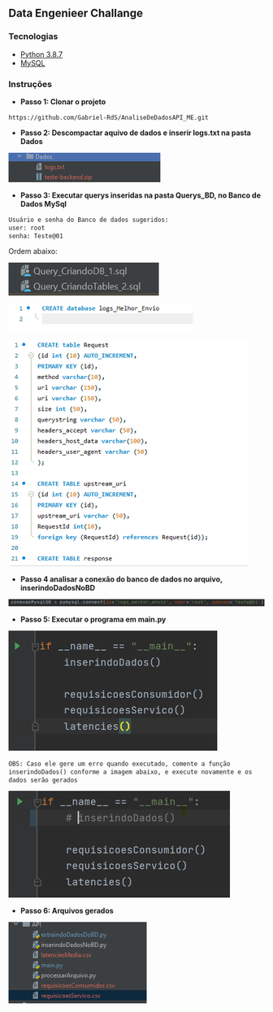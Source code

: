 ## Data Engenieer Challange

### Tecnologias

- [Python 3.8.7](https://www.python.org/downloads/release/python-387/)
- [MySQL](https://www.mysql.com/downloads/)

### Instruções

- **Passo 1: Clonar o projeto**

```
https://github.com/Gabriel-RdS/AnaliseDeDadosAPI_ME.git
```

- **Passo 2: Descompactar aquivo de dados e inserir logs.txt na pasta Dados**

![img.png](img.png)


- **Passo 3: Executar querys inseridas na pasta Querys_BD, no Banco de Dados MySql**

```
Usuário e senha do Banco de dados sugeridos:
user: root
senha: Teste@01
```

Ordem abaixo:

![img_4.png](img_4.png)

![img_1.png](img_1.png)

![img_2.png](img_2.png)

- **Passo 4 analisar a conexão do banco de dados no arquivo, inserindoDadosNoBD**

![img_3.png](img_3.png)

- **Passo 5: Executar o programa em main.py**

![img_5.png](img_5.png)

```
OBS: Caso ele gere um erro quando executado, comente a função inserindoDados() conforme a imagem abaixo, e execute novamente e os dados serão gerados

```

![execucutarSemInserirDados.png](execucutarSemInserirDados.png)

- **Passo 6: Arquivos gerados**

![arquivosGerados.png](arquivosGerados.png)
